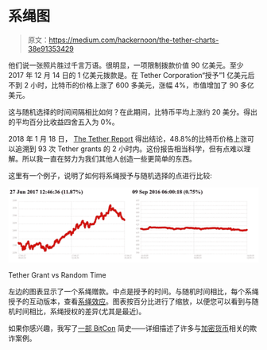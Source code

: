# 系绳图

> 原文：<https://medium.com/hackernoon/the-tether-charts-38e91353429>

他们说一张照片胜过千言万语。很明显，一项限制拨款价值 90 亿美元。至少 2017 年 12 月 14 日的 1 亿美元拨款是。在 Tether Corporation“授予”1 亿美元后不到 2 小时，比特币的价格上涨了 600 多美元，涨幅 4%，市值增加了 90 多亿美元。

这与随机选择的时间间隔相比如何？在此期间，比特币平均上涨约 20 美分。得出的平均百分比收益四舍五入为 0%。

2018 年 1 月 18 日， [The Tether Report](https://www.tetherreport.com/) 得出结论，48.8%的比特币价格上涨可以追溯到 93 次 Tether grants 的 2 小时内。这份报告相当科学，但有点难以理解。所以我一直在努力为我们其他人创造一些更简单的东西。

这里有一个例子，说明了如何将系绳授予与随机选择的点进行比较:

![](img/356d43fbf3964edbe2557a54edf808ae.png)

Tether Grant vs Random Time

左边的图表显示了一个系绳赠款。中点是授予的时间。与随机时间相比，每个系绳授予的互动版本，查看[系绳效应](https://cuzzo.github.io/the-tether-effect/tether-effect.html)。图表按百分比进行了缩放，以便您可以看到与随机时间相比，系绳授权的差异(尤其是最近)。

如果你感兴趣，我写了[一部 BitCon](https://hackernoon.com/a-brief-history-of-bitcon-cf358da30bf0) 简史——详细描述了许多与[加密货币](https://hackernoon.com/tagged/cryptocurrency)相关的欺诈案例。